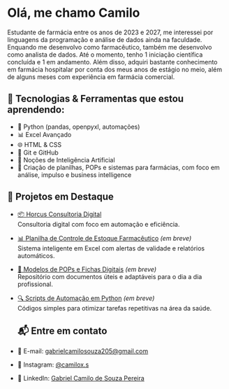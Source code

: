 # Olá, me chamo Camilo
Estudante de farmácia entre os anos de 2023 e 2027, me interessei por linguagens da programação e análise de dados ainda na faculdade. Enquando me desenvolvo como farmacêutico, também me desenvolvo como analista de dados.
Até o momento, tenho 1 iniciação científica concluída e 1 em andamento. Além disso, adquiri bastante conhecimento em farmácia hospitalar por conta dos meus anos de estágio no meio, além de alguns meses com experiência em farmácia comercial.

## 🚀 Tecnologias & Ferramentas que estou aprendendo:
- 🐍 Python (pandas, openpyxl, automações)
- 📊 Excel Avançado 
- 🌐 HTML & CSS
- 🧠 Git e GitHub
- 🤖 Noções de Inteligência Artificial
- 🧾 Criação de planilhas, POPs e sistemas para farmácias, com foco em análise, impulso e business intelligence

## 📁 Projetos em Destaque
- [📦 Horcus Consultoria Digital](https://www.instagram.com/consult.horus)  
  Consultoria digital com foco em automação e eficiência.
  
- [📊 Planilha de Controle de Estoque Farmacêutico](#) *(em breve)*  
  Sistema inteligente em Excel com alertas de validade e relatórios automáticos.

- [📄 Modelos de POPs e Fichas Digitais](#) *(em breve)*  
  Repositório com documentos úteis e adaptáveis para o dia a dia profissional.

- [🔍 Scripts de Automação em Python](#) *(em breve)*  
  Códigos simples para otimizar tarefas repetitivas na área da saúde.

  ## 📬 Entre em contato

- 📧 E-mail: gabrielcamilosouza205@gmail.com
- 📱 Instagram: [@camilox.s](https://www.instagram.com/camilox.s)
- 💼 LinkedIn: [Gabriel Camilo de Souza Pereira](https://www.linkedin.com/in/gabriel-camilo-de-souza-pereira-147973258)

